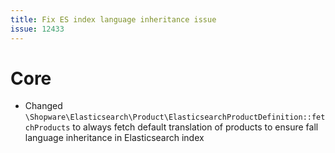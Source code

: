 ```yaml
---
title: Fix ES index language inheritance issue
issue: 12433
---
```

# Core
* Changed `\Shopware\Elasticsearch\Product\ElasticsearchProductDefinition::fetchProducts` to always fetch default translation of products to ensure fall language inheritance in Elasticsearch index